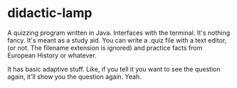 # didactic-lamp
A quizzing program written in Java. Interfaces with the terminal.
It's nothing fancy. It's meant as a study aid. You can write a .quiz file with a text editor, (or not. The filename extension is ignored) and practice facts from European History or whatever.

It has basic adaptive stuff. Like, if you tell it you want to see the question again, it'll show you the question again. Yeah.

